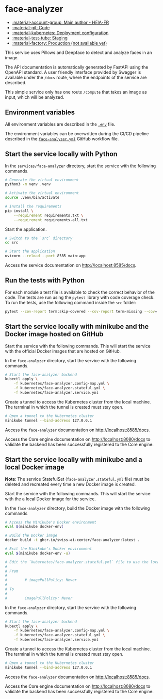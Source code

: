 # face-analyzer

- [:material-account-group: Main author - HEIA-FR](https://www.hes-so.ch/swiss-ai-center/equipe)
- [:material-git: Code](https://github.com/swiss-ai-center/face-analyzer-service)
- [:material-kubernetes: Deployment configuration](https://github.com/swiss-ai-center/face-analyzer-service/tree/main/model-serving/kubernetes)
- [:material-test-tube: Staging](https://face-analyzer-swiss-ai-center.kube.isc.heia-fr.ch)
- [:material-factory: Production (not available yet)](https://face-analyzer.swiss-ai-center.ch)

This service uses Pillows and Deepface to detect and analyze faces in an image.

The API documentation is automatically generated by FastAPI using the OpenAPI
standard. A user friendly interface provided by Swagger is available under the
`/docs` route, where the endpoints of the service are described.

This simple service only has one route `/compute` that takes an image as input,
which will be analyzed.

## Environment variables

All environment variables are described in the
[`.env`](https://github.com/swiss-ai-center/core-engine/blob/main/services/face-analyzer/.env)
file.

The environment variables can be overwritten during the CI/CD pipeline described
in the
[`face-analyzer.yml`](https://github.com/swiss-ai-center/core-engine/blob/main/.github/workflows/face-analyzer.yml)
GitHub workflow file.

## Start the service locally with Python

In the `services/face-analyzer` directory, start the service with the following
commands.

```sh
# Generate the virtual environment
python3 -m venv .venv

# Activate the virtual environment
source .venv/bin/activate

# Install the requirements
pip install \
    --requirement requirements.txt \
    --requirement requirements-all.txt
```

Start the application.

```sh
# Switch to the `src` directory
cd src

# Start the application
uvicorn --reload --port 8585 main:app
```

Access the service documentation on <http://localhost:8585/docs>.

## Run the tests with Python

For each module a test file is available to check the correct behavior of the
code. The tests are run using the `pytest` library with code coverage check. To
run the tests, use the following command inside the `src` folder:

```sh
pytest --cov-report term:skip-covered --cov-report term-missing --cov=. -s --cov-config=.coveragerc
```

## Start the service locally with minikube and the Docker image hosted on GitHub

Start the service with the following commands. This will start the service with
the official Docker images that are hosted on GitHub.

In the `face-analyzer` directory, start the service with the following commands.

```sh
# Start the face-analyzer backend
kubectl apply \
    -f kubernetes/face-analyzer.config-map.yml \
    -f kubernetes/face-analyzer.stateful.yml \
    -f kubernetes/face-analyzer.service.yml
```

Create a tunnel to access the Kubernetes cluster from the local machine. The
terminal in which the tunnel is created must stay open.

```sh
# Open a tunnel to the Kubernetes cluster
minikube tunnel --bind-address 127.0.0.1
```

Access the `face-analyzer` documentation on <http://localhost:8585/docs>.

Access the Core engine documentation on <http://localhost:8080/docs> to validate
the backend has been successfully registered to the Core engine.

## Start the service locally with minikube and a local Docker image

**Note**: The service StatefulSet (`face-analyzer.stateful.yml` file) must be
deleted and recreated every time a new Docker image is created.

Start the service with the following commands. This will start the service with
the a local Docker image for the service.

In the `face-analyzer` directory, build the Docker image with the following
commands.

```sh
# Access the Minikube's Docker environment
eval $(minikube docker-env)

# Build the Docker image
docker build -t ghcr.io/swiss-ai-center/face-analyzer:latest .

# Exit the Minikube's Docker environment
eval $(minikube docker-env -u)

# Edit the `kubernetes/face-analyzer.stateful.yml` file to use the local image by uncommented the line `imagePullPolicy`
#
# From
#
#        # imagePullPolicy: Never
#
# To
#
#        imagePullPolicy: Never
```

In the `face-analyzer` directory, start the service with the following commands.

```sh
# Start the face-analyzer backend
kubectl apply \
    -f kubernetes/face-analyzer.config-map.yml \
    -f kubernetes/face-analyzer.stateful.yml \
    -f kubernetes/face-analyzer.service.yml
```

Create a tunnel to access the Kubernetes cluster from the local machine. The
terminal in which the tunnel is created must stay open.

```sh
# Open a tunnel to the Kubernetes cluster
minikube tunnel --bind-address 127.0.0.1
```

Access the `face-analyzer` documentation on <http://localhost:8585/docs>.

Access the Core engine documentation on <http://localhost:8080/docs> to validate
the backend has been successfully registered to the Core engine.
